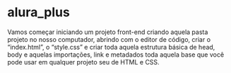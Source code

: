 # alura_plus
 Vamos começar iniciando um projeto front-end criando aquela pasta projeto no nosso computador, abrindo com o editor de código, criar o “index.html”, o “style.css” e criar toda aquela estrutura básica de head, body e aquelas importações, link e metadados toda aquela base que você pode usar em qualquer projeto seu de HTML e CSS.

